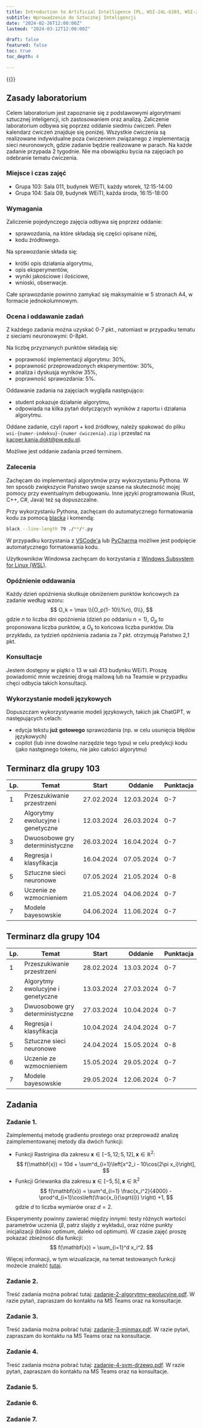 ```yaml
---
title: Introduction to Artificial Intelligence [PL, WSI-24L-G103, WSI-24L-G104]
subtitle: Wprowadzenie do Sztucznej Inteligencji
date: "2024-02-26T12:00:00Z"
lastmod: "2024-03-12T12:00:00Z"

draft: false
featured: false
toc: true
toc_depth: 4

---
```


{{<toc>}}
## Zasady laboratorium
Celem laboratorium jest zapoznanie się z podstawowymi algorytmami sztucznej
inteligencji, ich zastosowaniem oraz analizą. Zaliczenie laboratorium odbywa się
poprzez oddanie siedmiu ćwiczeń. Pełen kalendarz ćwiczeń znajduje się poniżej.
Wszystkie ćwiczenia są realizowane indywidualne poza ćwiczeniem związanego z
implementacją sieci neuronowych, gdzie zadanie będzie realizowane w parach. Na każde zadanie przypada 2 tygodnie. Nie ma
obowiązku bycia na zajęciach po odebranie tematu ćwiczenia.

### Miejsce i czas zajęć

- Grupa 103: Sala 011, budynek WEiTI, każdy wtorek, 12:15-14:00
- Grupa 104: Sala 09, budynek WEiTI, każda środa, 16:15-18:00


### Wymagania 
Zaliczenie pojedynczego zajęcia odbywa się poprzez oddanie:
- sprawozdania, na które składają się części opisane niżej,
- kodu źródłowego.

Na sprawozdanie składa się:
- krótki opis działania algorytmu,
- opis eksperymentów,
- wyniki jakościowe i ilościowe,
- wnioski, obserwacje.

Całe sprawozdanie powinno zamykać się maksymalnie w 5 stronach A4, w formacie jednokolumnowym.

### Ocena i oddawanie zadań
Z każdego zadania można uzyskać 0-7 pkt., natomiast w przypadku tematu z
sieciami neuronowymi: 0-8pkt. 

Na liczbę przyznanych punktów składają się:
- poprawność implementacji algorytmu: 30%,
- poprawność przeprowadzonych eksperymentów: 30%,
- analiza i dyskusja wyników 35%,
- poprawność sprawozdania: 5%.

Oddawanie zadania na zajęciach wygląda następująco:
- student pokazuje działanie algorytmu,
- odpowiada na kilka pytań dotyczących wyników z raportu i działania algorytmu.

Oddane zadanie, czyli raport + kod źródłowy, należy spakować do pliku
`wsi-{numer-indeksu}-{numer ćwiczenia}.zip`  i przesłać na
kacper.kania.dokt@pw.edu.pl. 

Możliwe jest oddanie zadania przed terminem.


### Zalecenia
Zachęcam do implementacji algorytmów przy wykorzystaniu Pythona. W ten sposób
zwiększycie Państwo swoje szanse na skuteczność mojej pomocy przy ewentualnym
debugowaniu. Inne języki programowania (Rust, C++, C#, Java) też są
dopuszczalne. 

Przy wykorzystaniu Pythona, zachęcam do automatycznego formatowania kodu za
pomocą [blacka](https://github.com/psf/black) i komendą:
```bash
black --line-length 79 ./**/*.py
```

W przypadku korzystania z [VSCode'a](https://marketplace.visualstudio.com/items?itemName=ms-python.black-formatter) lub [PyCharma](https://black.readthedocs.io/en/stable/integrations/editors.html) możliwe jest podpięcie
automatycznego formatowania kodu.

Użytkowników Windowsa zachęcam do korzystania z [Windows Subsystem for Linux
(WSL)](https://learn.microsoft.com/en-us/windows/wsl/install).

### Opóźnienie oddawania
Każdy dzień opóźnienia skutkuje obniżeniem punktów końcowych za zadanie według
wzoru:
$$
O_k = \max \\{O_p(1- 10\\%n), 0\\},
$$
gdzie $n$ to liczba dni opóźnienia (dzień po oddaniu $n=1$), $O_p$ to
proponowana liczba punktów, a $O_k$ to końcowa liczba punktów. Dla przykładu,
za tydzień opóźnienia zadania za 7 pkt. otrzymują Państwo 2,1 pkt.


### Konsultacje
Jestem dostępny w piątki o 13 w sali 413 budynku WEiTI. Proszę powiadomić mnie
wcześniej drogą mailową lub na Teamsie w przypadku chęci odbycia takich konsultacji.


### Wykorzystanie modeli językowych
Dopuszczam wykorzystywanie modeli językowych, takich jak ChatGPT, w
następujących celach:
- edycja tekstu **już gotowego** sprawozdania (np. w celu usunięcia błędów
  językowych)
- copilot (lub inne dowolne narzędzie tego typu) w celu predykcji kodu (jako
  następnego tokenu, nie jako całości algorytmu)

## Terminarz dla grupy 103

| Lp. | Temat | Start | Oddanie | Punktacja |
|---|---|---|----|----|
| 1 | Przeszukiwanie przestrzeni | 27.02.2024 | 12.03.2024 | 0-7 |
| 2| Algorytmy ewolucyjne i genetyczne | 12.03.2024 | 26.03.2024 | 0-7 |
| 3| Dwuosobowe gry deterministyczne | 26.03.2024 | 16.04.2024 | 0-7 |
| 4| Regresja i klasyfikacja | 16.04.2024 | 07.05.2024 | 0-7 |
| 5| Sztuczne sieci neuronowe | 07.05.2024 | 21.05.2024 | 0-8 |
| 6| Uczenie ze wzmocnieniem | 21.05.2024 | 04.06.2024 | 0-7 |
| 7| Modele bayesowskie | 04.06.2024 | 11.06.2024 | 0-7 |

## Terminarz dla grupy 104

|Lp. | Temat | Start | Oddanie | Punktacja |
|--|---|---|----|----|
|1| Przeszukiwanie przestrzeni | 28.02.2024 | 13.03.2024 | 0-7 |
|2| Algorytmy ewolucyjne i genetyczne | 13.03.2024 | 27.03.2024 | 0-7 |
|3| Dwuosobowe gry deterministyczne | 27.03.2024 | 10.04.2024 | 0-7 |
|4| Regresja i klasyfikacja | 10.04.2024 | 24.04.2024 | 0-7 |
|5| Sztuczne sieci neuronowe | 24.04.2024 | 15.05.2024 | 0-8 |
|6| Uczenie ze wzmocnieniem | 15.05.2024 | 29.05.2024 | 0-7 |
|7| Modele bayesowskie | 29.05.2024 | 12.06.2024 | 0-7 |

## Zadania

### Zadanie 1.
Zaimplementuj metodę gradientu prostego oraz przeprowadź analizę zaimplementowanej metody dla dwóch funkcji:
- Funkcji Rastrigina dla zakresu $\mathbf{x} \in [-5,12; 5,12], \mathbf{x}\in\mathbb{R}^2$:
$$
f(\mathbf{x}) = 10d + \sum^d_{i=1}\left[x^2_i - 10\cos(2\pi x_i)\right],
$$
- Funkcji Griewanka dla zakresu $\mathbf{x} \in [-5, 5], \mathbf{x}\in\mathbb{R}^2$
$$
f(\mathbf{x}) = \sum^d_{i=1} \frac{x_i^2}{4000} -
\prod^d_{i=1}\cos\left(\frac{x_i}{\sqrt{i}} \right) +1,
$$
gdzie $d$ to liczba wymiarów oraz $d{=}2$.

Eksperymenty powinny zawierać między innymi: testy różnych wartości parametrów
uczenia ($\beta$, patrz slajdy z wykładu), oraz różne punkty inicjalizacji (blisko optimum, daleko od optimum). W czasie zajęć proszę pokazać zbieżność dla
funkcji:
$$
f(\mathbf{x}) = \sum_{i=1}^d x_i^2.
$$

Więcej informacji, w tym wizualizacje, na temat testowanych funkcji możecie
znaleźć [tutaj](https://www.sfu.ca/~ssurjano/optimization.html).


### Zadanie 2.
Treść zadania można pobrać tutaj: [zadanie-2-algorytmy-ewolucyjne.pdf](/media/wsi2024L/zadanie-2-algorytmy-ewolucyjne.pdf). W
razie pytań, zapraszam do kontaktu na MS Teams oraz na konsultacje. 

### Zadanie 3.
Treść zadania można pobrać tutaj: [zadanie-3-minmax.pdf](/media/wsi2024L/zadanie-3-minmax.pdf). W
razie pytań, zapraszam do kontaktu na MS Teams oraz na konsultacje. 
### Zadanie 4.
Treść zadania można pobrać tutaj: [zadanie-4-svm-drzewo.pdf](/media/wsi2024L/zadanie-4-svm-drzewo.pdf). W
razie pytań, zapraszam do kontaktu na MS Teams oraz na konsultacje. 
### Zadanie 5.
### Zadanie 6.
### Zadanie 7.
